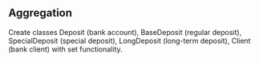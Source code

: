 ## Aggregation

Create classes Deposit (bank account), BaseDeposit (regular deposit), SpecialDeposit (special deposit), LongDeposit (long-term deposit), Client (bank client) with set functionality.  

